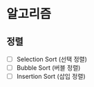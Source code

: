 # 알고리즘 

## 정렬
- [ ] Selection Sort (선택 정렬)
- [ ] Bubble Sort (버블 정렬)
- [ ] Insertion Sort (삽입 정렬) 
